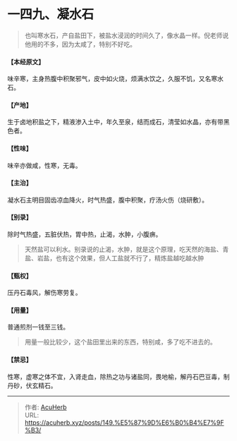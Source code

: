 # 一四九、凝水石


> 也叫寒水石，产自盐田下，被盐水浸润的时间久了，像水晶一样。倪老师说他用的不多，因为太咸了，特别不好吃。

#### 【本经原文】
味辛寒，主身热腹中积聚邪气，皮中如火烧，烦满水饮之，久服不饥，又名寒水石。
#### 【产地】
生于卤地积盐之下，精液渗入土中，年久至泉，结而成石，清莹如水晶，亦有带黑色者。
#### 【性味】
味辛亦做咸，性寒，无毒。
#### 【主治】
凝水石主明目固齿凉血降火，时气热盛，腹中积聚，疗汤火伤（烧研敷）。
#### 【别录】
除时气热盛，五脏伏热，胃中热，止渴，水肿，小腹痹。

> 天然盐可以利水。别录说的止渴，水肿，就是这个原理，吃天然的海盐、青盐、岩盐，也有这个效果，但人工盐就不行了，精炼盐越吃越水肿

#### 【甄权】
压丹石毒风，解伤寒劳复。
#### 【用量】
普通煎剂一钱至三钱。

> 用量一般比较少，这个盐田里出来的东西，特别咸，多了吃不进去的。

#### 【禁忌】
性寒，虚寒之体不宜，入肾走血，除热之功与诸盐同，畏地榆，解丹石巴豆毒，制丹砂，伏玄精石。

---

> 作者: [AcuHerb](https://acuherb.xyz)  
> URL: https://acuherb.xyz/posts/149.%E5%87%9D%E6%B0%B4%E7%9F%B3/  


